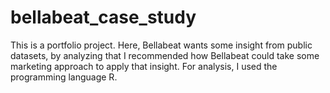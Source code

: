 # bellabeat_case_study
This is a portfolio project. Here, Bellabeat wants some insight from public datasets, by analyzing that I recommended how Bellabeat could take some marketing approach to apply that insight.
For analysis, I used the programming language R.
